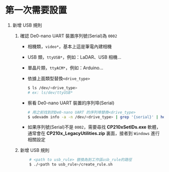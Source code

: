 # 第一次需要設置

1. 新增 USB 規則
   1. 確認 De0-nano UART 裝置序列號(Serial)為 `0002`

        - 相機類，`video*`，基本上這是筆電內建相機
        - USB 類，`ttyUSB*`，例如：LaDAR、USB 相機...
        - 單晶片類，`ttyACM*`，例如：Arduino...
        - 依據上面類型替換`<drive_type>`

            ```bash
            $ ls /dev/<drive_type>
            # ex: ls/dev/ttyUSB*
            ```

        - 察看 De0-nano UART 裝置的序列埠(Serial)

            ```bash
            # 用之前找到的De0-nano UART 的序列埠替換<drive_type>
            $ udevadm info -a -n /dev/<drive_type> | grep '{serial}' | head -n1
            ```

        - 如果序列號(Serial)不是 `0002`，需要尋找 **CP210xSetIDs.exe** 軟體，通常會在 **CP210x_LegacyUtilities.zip** 裏面，接者到 `Windows` 進行相關設定

   2. 新增 USB 規則

        ```bash
            # <path to usb_rule> 替換為到工作區usb_rule的路徑
            $ ./<path to usb_rule>/create_rule.sh
        ```

<!--
2. 下載 Git 子模組(submodule)

    - powerlevel10k(zsh 主題)

    ```bash
        # 初始化子模組
        $ git submodule init
        # 更新子模組
        $ git submodule update
    ``` -->
